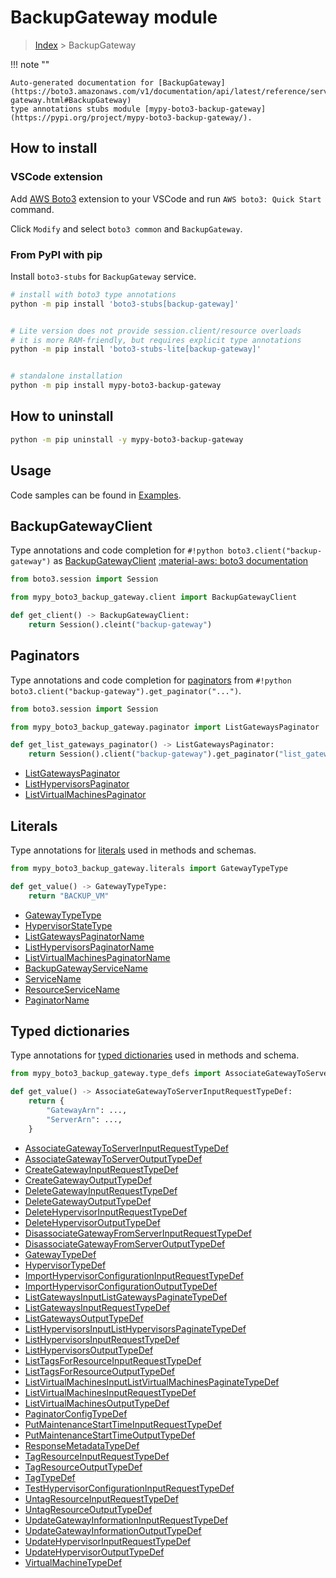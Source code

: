 #  BackupGateway module

> [Index](../README.md) > BackupGateway

!!! note ""

    Auto-generated documentation for [BackupGateway](https://boto3.amazonaws.com/v1/documentation/api/latest/reference/services/backup-gateway.html#BackupGateway)
    type annotations stubs module [mypy-boto3-backup-gateway](https://pypi.org/project/mypy-boto3-backup-gateway/).

## How to install

### VSCode extension

Add [AWS Boto3](https://marketplace.visualstudio.com/items?itemName=Boto3typed.boto3-ide)
extension to your VSCode and run `AWS boto3: Quick Start` command.

Click `Modify` and select `boto3 common` and `BackupGateway`.

### From PyPI with pip

Install `boto3-stubs` for `BackupGateway` service.

```bash
# install with boto3 type annotations
python -m pip install 'boto3-stubs[backup-gateway]'


# Lite version does not provide session.client/resource overloads
# it is more RAM-friendly, but requires explicit type annotations
python -m pip install 'boto3-stubs-lite[backup-gateway]'


# standalone installation
python -m pip install mypy-boto3-backup-gateway
```



## How to uninstall

```bash
python -m pip uninstall -y mypy-boto3-backup-gateway
```

## Usage

Code samples can be found in [Examples](./usage.md).

## BackupGatewayClient

Type annotations and code completion for  `#!python boto3.client("backup-gateway")` as [BackupGatewayClient](./client.md)
[:material-aws: boto3 documentation](https://boto3.amazonaws.com/v1/documentation/api/latest/reference/services/backup-gateway.html#BackupGateway.Client)

```python title="Usage example"
from boto3.session import Session

from mypy_boto3_backup_gateway.client import BackupGatewayClient

def get_client() -> BackupGatewayClient:
    return Session().cleint("backup-gateway")
```


## Paginators

Type annotations and code completion for [paginators](./paginators.md)
from `#!python boto3.client("backup-gateway").get_paginator("...")`.

```python title="Usage example"
from boto3.session import Session

from mypy_boto3_backup_gateway.paginator import ListGatewaysPaginator

def get_list_gateways_paginator() -> ListGatewaysPaginator:
    return Session().client("backup-gateway").get_paginator("list_gateways"))
```

- [ListGatewaysPaginator](./paginators.md#listgatewayspaginator)
- [ListHypervisorsPaginator](./paginators.md#listhypervisorspaginator)
- [ListVirtualMachinesPaginator](./paginators.md#listvirtualmachinespaginator)









## Literals

Type annotations for [literals](./literals.md) used in methods and schemas.

```python title="Usage example"
from mypy_boto3_backup_gateway.literals import GatewayTypeType

def get_value() -> GatewayTypeType:
    return "BACKUP_VM"
```

- [GatewayTypeType](./literals.md#gatewaytypetype)
- [HypervisorStateType](./literals.md#hypervisorstatetype)
- [ListGatewaysPaginatorName](./literals.md#listgatewayspaginatorname)
- [ListHypervisorsPaginatorName](./literals.md#listhypervisorspaginatorname)
- [ListVirtualMachinesPaginatorName](./literals.md#listvirtualmachinespaginatorname)
- [BackupGatewayServiceName](./literals.md#backupgatewayservicename)
- [ServiceName](./literals.md#servicename)
- [ResourceServiceName](./literals.md#resourceservicename)
- [PaginatorName](./literals.md#paginatorname)




## Typed dictionaries

Type annotations for [typed dictionaries](./type_defs.md) used in methods and schema.

```python title="Usage example"
from mypy_boto3_backup_gateway.type_defs import AssociateGatewayToServerInputRequestTypeDef

def get_value() -> AssociateGatewayToServerInputRequestTypeDef:
    return {
        "GatewayArn": ...,
        "ServerArn": ...,
    }
```

- [AssociateGatewayToServerInputRequestTypeDef](./type_defs.md#associategatewaytoserverinputrequesttypedef)
- [AssociateGatewayToServerOutputTypeDef](./type_defs.md#associategatewaytoserveroutputtypedef)
- [CreateGatewayInputRequestTypeDef](./type_defs.md#creategatewayinputrequesttypedef)
- [CreateGatewayOutputTypeDef](./type_defs.md#creategatewayoutputtypedef)
- [DeleteGatewayInputRequestTypeDef](./type_defs.md#deletegatewayinputrequesttypedef)
- [DeleteGatewayOutputTypeDef](./type_defs.md#deletegatewayoutputtypedef)
- [DeleteHypervisorInputRequestTypeDef](./type_defs.md#deletehypervisorinputrequesttypedef)
- [DeleteHypervisorOutputTypeDef](./type_defs.md#deletehypervisoroutputtypedef)
- [DisassociateGatewayFromServerInputRequestTypeDef](./type_defs.md#disassociategatewayfromserverinputrequesttypedef)
- [DisassociateGatewayFromServerOutputTypeDef](./type_defs.md#disassociategatewayfromserveroutputtypedef)
- [GatewayTypeDef](./type_defs.md#gatewaytypedef)
- [HypervisorTypeDef](./type_defs.md#hypervisortypedef)
- [ImportHypervisorConfigurationInputRequestTypeDef](./type_defs.md#importhypervisorconfigurationinputrequesttypedef)
- [ImportHypervisorConfigurationOutputTypeDef](./type_defs.md#importhypervisorconfigurationoutputtypedef)
- [ListGatewaysInputListGatewaysPaginateTypeDef](./type_defs.md#listgatewaysinputlistgatewayspaginatetypedef)
- [ListGatewaysInputRequestTypeDef](./type_defs.md#listgatewaysinputrequesttypedef)
- [ListGatewaysOutputTypeDef](./type_defs.md#listgatewaysoutputtypedef)
- [ListHypervisorsInputListHypervisorsPaginateTypeDef](./type_defs.md#listhypervisorsinputlisthypervisorspaginatetypedef)
- [ListHypervisorsInputRequestTypeDef](./type_defs.md#listhypervisorsinputrequesttypedef)
- [ListHypervisorsOutputTypeDef](./type_defs.md#listhypervisorsoutputtypedef)
- [ListTagsForResourceInputRequestTypeDef](./type_defs.md#listtagsforresourceinputrequesttypedef)
- [ListTagsForResourceOutputTypeDef](./type_defs.md#listtagsforresourceoutputtypedef)
- [ListVirtualMachinesInputListVirtualMachinesPaginateTypeDef](./type_defs.md#listvirtualmachinesinputlistvirtualmachinespaginatetypedef)
- [ListVirtualMachinesInputRequestTypeDef](./type_defs.md#listvirtualmachinesinputrequesttypedef)
- [ListVirtualMachinesOutputTypeDef](./type_defs.md#listvirtualmachinesoutputtypedef)
- [PaginatorConfigTypeDef](./type_defs.md#paginatorconfigtypedef)
- [PutMaintenanceStartTimeInputRequestTypeDef](./type_defs.md#putmaintenancestarttimeinputrequesttypedef)
- [PutMaintenanceStartTimeOutputTypeDef](./type_defs.md#putmaintenancestarttimeoutputtypedef)
- [ResponseMetadataTypeDef](./type_defs.md#responsemetadatatypedef)
- [TagResourceInputRequestTypeDef](./type_defs.md#tagresourceinputrequesttypedef)
- [TagResourceOutputTypeDef](./type_defs.md#tagresourceoutputtypedef)
- [TagTypeDef](./type_defs.md#tagtypedef)
- [TestHypervisorConfigurationInputRequestTypeDef](./type_defs.md#testhypervisorconfigurationinputrequesttypedef)
- [UntagResourceInputRequestTypeDef](./type_defs.md#untagresourceinputrequesttypedef)
- [UntagResourceOutputTypeDef](./type_defs.md#untagresourceoutputtypedef)
- [UpdateGatewayInformationInputRequestTypeDef](./type_defs.md#updategatewayinformationinputrequesttypedef)
- [UpdateGatewayInformationOutputTypeDef](./type_defs.md#updategatewayinformationoutputtypedef)
- [UpdateHypervisorInputRequestTypeDef](./type_defs.md#updatehypervisorinputrequesttypedef)
- [UpdateHypervisorOutputTypeDef](./type_defs.md#updatehypervisoroutputtypedef)
- [VirtualMachineTypeDef](./type_defs.md#virtualmachinetypedef)

